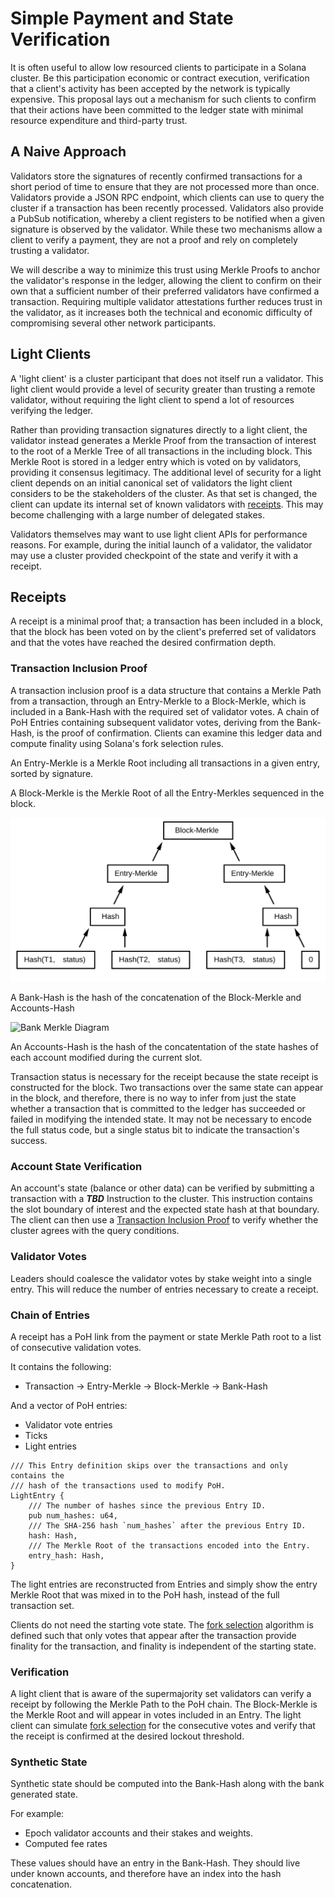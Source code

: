 # Simple Payment and State Verification

It is often useful to allow low resourced clients to participate in a Solana cluster. Be this participation economic or contract execution, verification that a client's activity has been accepted by the network is typically expensive. This proposal lays out a mechanism for such clients to confirm that their actions have been committed to the ledger state with minimal resource expenditure and third-party trust.

## A Naive Approach

Validators store the signatures of recently confirmed transactions for a short period of time to ensure that they are not processed more than once. Validators provide a JSON RPC endpoint, which clients can use to query the cluster if a transaction has been recently processed. Validators also provide a PubSub notification, whereby a client registers to be notified when a given signature is observed by the validator. While these two mechanisms allow a client to verify a payment, they are not a proof and rely on completely trusting a validator.

We will describe a way to minimize this trust using Merkle Proofs to anchor the validator's response in the ledger, allowing the client to confirm on their own that a sufficient number of their preferred validators have confirmed a transaction. Requiring multiple validator attestations further reduces trust in the validator, as it increases both the technical and economic difficulty of compromising several other network participants.

## Light Clients

A 'light client' is a cluster participant that does not itself run a validator. This light client would provide a level of security greater than trusting a remote validator, without requiring the light client to spend a lot of resources verifying the ledger.

Rather than providing transaction signatures directly to a light client, the validator instead generates a Merkle Proof from the transaction of interest to the root of a Merkle Tree of all transactions in the including block. This Merkle Root is stored in a ledger entry which is voted on by validators, providing it consensus legitimacy. The additional level of security for a light client depends on an initial canonical set of validators the light client considers to be the stakeholders of the cluster. As that set is changed, the client can update its internal set of known validators with [receipts](simple-payment-and-state-verification.md#receipts). This may become challenging with a large number of delegated stakes.

Validators themselves may want to use light client APIs for performance reasons. For example, during the initial launch of a validator, the validator may use a cluster provided checkpoint of the state and verify it with a receipt.

## Receipts

A receipt is a minimal proof that; a transaction has been included in a block, that the block has been voted on by the client's preferred set of validators and that the votes have reached the desired confirmation depth.

### Transaction Inclusion Proof

A transaction inclusion proof is a data structure that contains a Merkle Path from a transaction, through an Entry-Merkle to a Block-Merkle, which is included in a Bank-Hash with the required set of validator votes. A chain of PoH Entries containing subsequent validator votes, deriving from the Bank-Hash, is the proof of confirmation. Clients can examine this ledger data and compute finality using Solana's fork selection rules.

An Entry-Merkle is a Merkle Root including all transactions in a given entry, sorted by signature.

A Block-Merkle is the Merkle Root of all the Entry-Merkles sequenced in the block.

![Block Merkle Diagram](../.gitbook/assets/spv-block-merkle.svg)

A Bank-Hash is the hash of the concatenation of the Block-Merkle and Accounts-Hash

<img alt="Bank Merkle Diagram" src="img/spv-bank-merkle.svg" class="center"/>

An Accounts-Hash is the hash of the concatentation of the state hashes of each account modified during the current slot.

Transaction status is necessary for the receipt because the state receipt is constructed for the block. Two transactions over the same state can appear in the block, and therefore, there is no way to infer from just the state whether a transaction that is committed to the ledger has succeeded or failed in modifying the intended state. It may not be necessary to encode the full status code, but a single status bit to indicate the transaction's success.

### Account State Verification

An account's state (balance or other data) can be verified by submitting a transaction with a ___TBD___ Instruction to the cluster. This instruction contains the slot boundary of interest and the expected state hash at that boundary. The client can then use a [Transaction Inclusion Proof](#transaction-inclusion-proof) to verify whether the cluster agrees with the query conditions.

### Validator Votes

Leaders should coalesce the validator votes by stake weight into a single entry. This will reduce the number of entries necessary to create a receipt.

### Chain of Entries

A receipt has a PoH link from the payment or state Merkle Path root to a list of consecutive validation votes.

It contains the following:

* Transaction -&gt; Entry-Merkle -&gt; Block-Merkle -&gt; Bank-Hash

And a vector of PoH entries:

* Validator vote entries
* Ticks
* Light entries

```text
/// This Entry definition skips over the transactions and only contains the
/// hash of the transactions used to modify PoH.
LightEntry {
    /// The number of hashes since the previous Entry ID.
    pub num_hashes: u64,
    /// The SHA-256 hash `num_hashes` after the previous Entry ID.
    hash: Hash,
    /// The Merkle Root of the transactions encoded into the Entry.
    entry_hash: Hash,
}
```

The light entries are reconstructed from Entries and simply show the entry Merkle Root that was mixed in to the PoH hash, instead of the full transaction set.

Clients do not need the starting vote state. The [fork selection](../implemented-proposals/tower-bft.md) algorithm is defined such that only votes that appear after the transaction provide finality for the transaction, and finality is independent of the starting state.

### Verification

A light client that is aware of the supermajority set validators can verify a receipt by following the Merkle Path to the PoH chain. The Block-Merkle is the Merkle Root and will appear in votes included in an Entry. The light client can simulate [fork selection](../implemented-proposals/tower-bft.md) for the consecutive votes and verify that the receipt is confirmed at the desired lockout threshold.

### Synthetic State

Synthetic state should be computed into the Bank-Hash along with the bank generated state.

For example:

* Epoch validator accounts and their stakes and weights.
* Computed fee rates

These values should have an entry in the Bank-Hash. They should live under known accounts, and therefore have an index into the hash concatenation.
